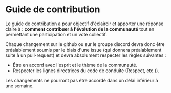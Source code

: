 # Guide de contribution

Le guide de contribution a pour objectif d'éclaircir et apporter une réponse claire à : **comment contribuer à l'évolution de la communauté** tout en permettant une participation et un vote collectif.

Chaque changement sur le github ou sur le groupe discord devra donc être préalablement soumis par le biais d'une issue (qui donnera préalablement suite à un pull-request) et devra absolument respecter les règles suivantes :

- Être en accord avec l'esprit et le thème de la communauté.
- Respecter les lignes directrices du code de conduite (Respect, etc.)).

Les changements ne pourront pas être accordé dans un délai inférieur à une semaine.
